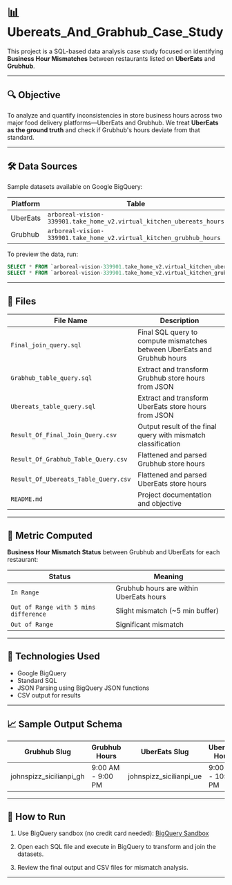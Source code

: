 
# 📊 Ubereats_And_Grabhub_Case_Study

This project is a SQL-based data analysis case study focused on identifying **Business Hour Mismatches** between restaurants listed on **UberEats** and **Grubhub**.

---

## 🔍 Objective

To analyze and quantify inconsistencies in store business hours across two major food delivery platforms—UberEats and Grubhub. We treat **UberEats as the ground truth** and check if Grubhub's hours deviate from that standard.


---

## 🛠️ Data Sources

Sample datasets available on Google BigQuery:

| Platform | Table |
|----------|-------|
| UberEats | `arboreal-vision-339901.take_home_v2.virtual_kitchen_ubereats_hours` |
| Grubhub  | `arboreal-vision-339901.take_home_v2.virtual_kitchen_grubhub_hours`  |

To preview the data, run:
```sql
SELECT * FROM `arboreal-vision-339901.take_home_v2.virtual_kitchen_ubereats_hours` LIMIT 1000;
SELECT * FROM `arboreal-vision-339901.take_home_v2.virtual_kitchen_grubhub_hours` LIMIT 1000;
````

---

## 🧾 Files

| File Name                            | Description                                                              |
| ------------------------------------ | ------------------------------------------------------------------------ |
| `Final_join_query.sql`               | Final SQL query to compute mismatches between UberEats and Grubhub hours |
| `Grabhub_table_query.sql`            | Extract and transform Grubhub store hours from JSON                      |
| `Ubereats_table_query.sql`           | Extract and transform UberEats store hours from JSON                     |
| `Result_Of_Final_Join_Query.csv`     | Output result of the final query with mismatch classification            |
| `Result_Of_Grabhub_Table_Query.csv`  | Flattened and parsed Grubhub store hours                                 |
| `Result_Of_Ubereats_Table_Query.csv` | Flattened and parsed UberEats store hours                                |
| `README.md`                          | Project documentation and objective                                      |

---

## 🧮 Metric Computed

**Business Hour Mismatch Status** between Grubhub and UberEats for each restaurant:

| Status                                | Meaning                                 |
| ------------------------------------- | --------------------------------------- |
| `In Range`                            | Grubhub hours are within UberEats hours |
| `Out of Range with 5 mins difference` | Slight mismatch (\~5 min buffer)        |
| `Out of Range`                        | Significant mismatch                    |

---

## 🧰 Technologies Used

* Google BigQuery
* Standard SQL
* JSON Parsing using BigQuery JSON functions
* CSV output for results

---

## 📈 Sample Output Schema

| Grubhub Slug              | Grubhub Hours     | UberEats Slug             | UberEats Hours     | is\_out\_range |
| ------------------------- | ----------------- | ------------------------- | ------------------ | -------------- |
| johnspizz\_sicilianpi\_gh | 9:00 AM - 9:00 PM | johnspizz\_sicilianpi\_ue | 9:00 AM - 10:00 PM | In Range       |

---

## 🧪 How to Run

1. Use BigQuery sandbox (no credit card needed):
   [BigQuery Sandbox](https://cloud.google.com/bigquery/docs/sandbox)

2. Open each SQL file and execute in BigQuery to transform and join the datasets.

3. Review the final output and CSV files for mismatch analysis.

---
